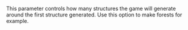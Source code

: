 This parameter controls how many structures the game will generate around the first structure generated. Use this option to make forests for example.